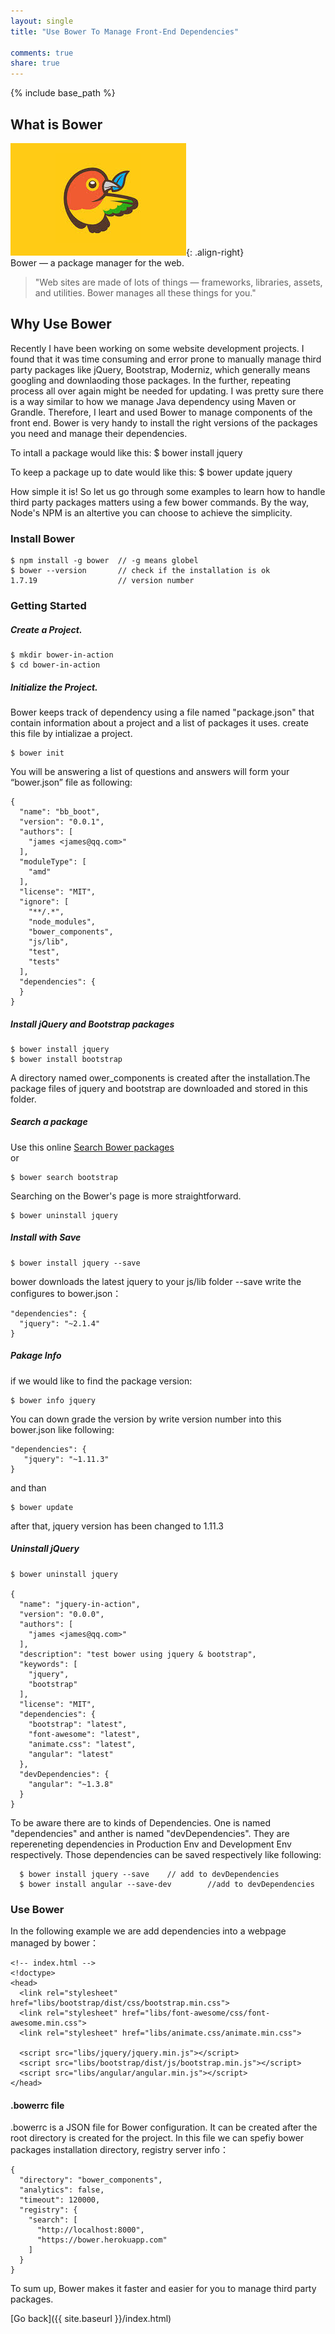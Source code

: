 ```yaml
---
layout: single
title: "Use Bower To Manage Front-End Dependencies"

comments: true
share: true
---
```

{% include base_path %}

## What is Bower
![image-right](/assets/images/bower.jpg){: .align-right}  
Bower — a package manager for the web.  

> "Web sites are made of lots of things — frameworks, libraries, assets, and
> utilities. Bower manages all these things for you."  

## Why Use Bower
Recently I have been working on some website development projects.
I found that it was time consuming and error prone to manually manage third party packages like jQuery, Bootstrap, Moderniz, which generally means googling and downlaoding those packages. In the further, repeating process all over again might be needed for updating. I was pretty sure there is a way similar to how we manage Java dependency using Maven or Grandle. Therefore, I leart and used Bower to manage components of the front end. Bower is very handy to install the right versions of the packages you need and manage their dependencies.  


To intall a package would like this:
    $ bower install jquery

To keep a package up to date would like this:
    $ bower update jquery  

How simple it is! So let us go through some examples to learn how to handle third party packages matters using a few bower commands.
By the way, Node's NPM is an altertive you can choose to achieve the simplicity.

### Install Bower
    $ npm install -g bower 	// -g means globel   
    $ bower --version 		// check if the installation is ok  
    1.7.19  				// version number   

### Getting Started

##### Create a Project.

    $ mkdir bower-in-action
    $ cd bower-in-action

##### Initialize the Project.
Bower keeps track of dependency using a file named "package.json"  that contain information about a project and a list of packages it uses. create this file by intializae a project.  

    $ bower init   

You will be answering a list of questions and answers will form your “bower.json” file as following:

    {    
      "name": "bb_boot",  
      "version": "0.0.1",  
      "authors": [  
        "james <james@qq.com>"  
      ],  
      "moduleType": [  
        "amd"  
      ],  
      "license": "MIT",  
      "ignore": [  
        "**/.*",  
        "node_modules",  
        "bower_components",  
        "js/lib",  
        "test",  
        "tests"  
      ],
      "dependencies": {  
      }
    }

##### Install jQuery and Bootstrap packages
    $ bower install jquery
    $ bower install bootstrap

A directory named ower_components is created after the installation.The package files of jquery and bootstrap are downloaded and stored in this folder.

##### Search a package
Use this online [Search Bower packages](http://bower.io/search/)  
or  

    $ bower search bootstrap  

Searching on the Bower's page is more straightforward.  

    $ bower uninstall jquery

##### Install with Save

    $ bower install jquery --save  

bower downloads the latest jquery to your js/lib folder
--save write the configures to bower.json：

    "dependencies": {  
      "jquery": "~2.1.4"  
    }  

##### Pakage Info
if we would like to find the package version:  

    $ bower info jquery    


You can down grade the version by write version number into this bower.json like following:  

    "dependencies": {
       "jquery": "~1.11.3"
    }
and than  

    $ bower update  

after that, jquery version has been changed to 1.11.3

##### Uninstall jQuery
    $ bower uninstall jquery

    {  
      "name": "jquery-in-action",  
      "version": "0.0.0",  
      "authors": [  
        "james <james@qq.com>"  
      ],  
      "description": "test bower using jquery & bootstrap",  
      "keywords": [  
        "jquery",  
        "bootstrap"  
      ],  
      "license": "MIT",  
      "dependencies": {  
        "bootstrap": "latest",  
        "font-awesome": "latest",  
        "animate.css": "latest",  
        "angular": "latest"      
      },
      "devDependencies": {
        "angular": "~1.3.8"
      }
    }


To be aware there are to kinds of Dependencies. One is named "dependencies"  and anther is named "devDependencies". They are repereneting dependencies in Production Env and Development Env respectively. Those dependencies can be saved respectively like following:   


      $ bower install jquery --save    // add to devDependencies  
      $ bower install angular --save-dev		//add to devDependencies  


### Use Bower

In the following example we are add dependencies into a webpage managed by bower：

    <!-- index.html -->  
    <!doctype>  
    <head>
      <link rel="stylesheet" href="libs/bootstrap/dist/css/bootstrap.min.css">  
      <link rel="stylesheet" href="libs/font-awesome/css/font-awesome.min.css">  
      <link rel="stylesheet" href="libs/animate.css/animate.min.css">  

      <script src="libs/jquery/jquery.min.js"></script>  
      <script src="libs/bootstrap/dist/js/bootstrap.min.js"></script>  
      <script src="libs/angular/angular.min.js"></script>    
    </head>    

#### .bowerrc file

.bowerrc is a JSON file for Bower configuration. It can be created after the root directory is created for the project.
In this file we can spefiy bower packages installation directory, registry server info：  

    {  
      "directory": "bower_components",  
      "analytics": false,  
      "timeout": 120000,  
      "registry": {  
        "search": [  
          "http://localhost:8000",  
          "https://bower.herokuapp.com"  
        ]  
      }  
    }  


To sum up, Bower makes it faster and easier for you to manage third party packages.

[Go back]({{ site.baseurl }}/index.html)
